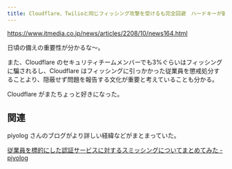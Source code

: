 ```yaml
---
title: Cloudflare、Twilioと同じフィッシング攻撃を受けるも完全回避　ハードキーが鍵 - ITmedia NEWS
---
```


https://www.itmedia.co.jp/news/articles/2208/10/news164.html

日頃の備えの重要性が分かるな〜。

また、Cloudflare のセキュリティチームメンバーでも3%ぐらいはフィッシングに騙されるし、Cloudflare はフィッシングに引っかかった従業員を懲戒処分することより、隠蔽せず問題を報告する文化が重要と考えていることも分かる。

Cloudflare がまたちょっと好きになった。

## 関連

piyolog さんのブログがより詳しい経緯などがまとまっていた。

[従業員を標的にした認証サービスに対するスミッシングについてまとめてみた - piyolog](https://piyolog.hatenadiary.jp/entry/2022/08/13/023034)
